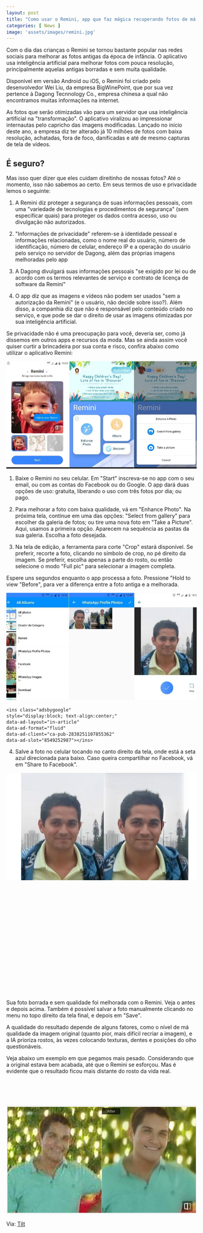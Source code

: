```yaml
---
layout: post
title: "Como usar o Remini, app que faz mágica recuperando fotos de má qualidade"
categories: [ News ]
image: 'assets/images/remini.jpg'
---
```


Com o dia das crianças o Remini se tornou bastante popular nas redes sociais para melhorar as fotos antigas da época de infância. O aplicativo usa inteligência artificial para melhorar fotos com pouca resolução, principalmente aquelas antigas borradas e sem muita qualidade.

Disponível em versão Android ou iOS, o Remini foi criado pelo desenvolvedor Wei Liu, da empresa BigWinePoint, que por sua vez pertence à Dagong Tecnnology Co., empresa chinesa a qual não encontramos muitas informações na internet.

As fotos que serão otimizadas vão para um servidor que usa inteligência artificial na "transformação". O aplicativo viralizou ao impressionar internautas pelo capricho das imagens modificadas. Lançado no início deste ano, a empresa diz ter alterado já 10 milhões de fotos com baixa resolução, achatadas, fora de foco, danificadas e até de mesmo capturas de tela de vídeos.

## É seguro?

Mas isso quer dizer que eles cuidam direitinho de nossas fotos? Até o momento, isso não sabemos ao certo. Em seus termos de uso e privacidade lemos o seguinte:

1) A Remini diz proteger a segurança de suas informações pessoais, com uma "variedade de tecnologias e procedimentos de segurança" (sem especificar quais) para proteger os dados contra acesso, uso ou divulgação não autorizados.

2) "Informações de privacidade" referem-se à identidade pessoal e informações relacionadas, como o nome real do usuário, número de identificação, número de celular, endereço IP e a operação do usuário pelo serviço no servidor de Dagong, além das próprias imagens melhoradas pelo app

3) A Dagong divulgará suas informações pessoais "se exigido por lei ou de acordo com os termos relevantes de serviço e contrato de licença de software da Remini"

4) O app diz que as imagens e vídeos não podem ser usados "sem a autorização da Remini" (e o usuário, não decide sobre isso?). Além disso, a companhia diz que não é responsável pelo conteúdo criado no serviço, e que pode se dar o direito de usar as imagens otimizadas por sua inteligência artificial.

Se privacidade não é uma preocupação para você, deveria ser, como já dissemos em outros apps e recursos da moda. Mas se ainda assim você quiser curtir a brincadeira por sua conta e risco, confira abaixo como utilizar o aplicativo Remini:

![Remini](/assets/images/remini2.jpg)

<script async src="https://pagead2.googlesyndication.com/pagead/js/adsbygoogle.js"></script>
<!-- Informat -->
<ins class="adsbygoogle"
     style="display:block"
     data-ad-client="ca-pub-2838251107855362"
     data-ad-slot="2327980059"
     data-ad-format="auto"
     data-full-width-responsive="true"></ins>
<script>
(adsbygoogle = window.adsbygoogle || []).push({});
</script>

1) Baixe o Remini no seu celular. Em "Start" inscreva-se no app com o seu email, ou com as contas do Facebook ou do Google. O app dará duas opções de uso: gratuita, liberando o uso com três fotos por dia; ou pago.

2) Para melhorar a foto com baixa qualidade, vá em "Enhance Photo". Na próxima tela, continue em uma das opções: "Select from gallery" para escolher da galeria de fotos; ou tire uma nova foto em "Take a Picture". Aqui, usamos a primeira opção. Aparecem na sequência as pastas da sua galeria. Escolha a foto desejada.

3) Na tela de edição, a ferramenta para corte "Crop" estará disponível. Se preferir, recorte a foto, clicando no símbolo de crop, no pé direito da imagem. Se preferir, escolha apenas a parte do rosto, ou então selecione o modo "Full pic" para selecionar a imagem completa.

Espere uns segundos enquanto o app processa a foto. Pressione "Hold to view "Before", para ver a diferença entre a foto antiga e a melhorada.

![Remini](/assets/images/remini3.jpg)

<script async src="//pagead2.googlesyndication.com/pagead/js/adsbygoogle.js"></script>
    <ins class="adsbygoogle"
    style="display:block; text-align:center;"
    data-ad-layout="in-article"
    data-ad-format="fluid"
    data-ad-client="ca-pub-2838251107855362"
    data-ad-slot="8549252987"></ins>
<script>
    (adsbygoogle = window.adsbygoogle || []).push({});
</script>

4) Salve a foto no celular tocando no canto direito da tela, onde está a seta azul direcionada para baixo. Caso queira compartilhar no Facebook, vá em "Share to Facebook".

![Remini](/assets/images/remini4.jpg)

<script async src="//pagead2.googlesyndication.com/pagead/js/adsbygoogle.js"></script>
<ins class="adsbygoogle"
style="display:inline-block;width:336px;height:280px"
data-ad-client="ca-pub-2838251107855362"
data-ad-slot="5351066970"></ins>
<script>
(adsbygoogle = window.adsbygoogle || []).push({});
</script>

Sua foto borrada e sem qualidade foi melhorada com o Remini. Veja o antes e depois acima. Também é possível salvar a foto manualmente clicando no menu no topo direito da tela final, e depois em "Save".

A qualidade do resultado depende de alguns fatores, como o nível de má qualidade da imagem original (quanto pior, mais difícil recriar a imagem), e a IA prioriza rostos, às vezes colocando texturas, dentes e posições do olho questionáveis.

Veja abaixo um exemplo em que pegamos mais pesado. Considerando que a original estava bem acabada, até que o Remini se esforçou. Mas é evidente que o resultado ficou mais distante do rosto da vida real.

<script async src="//pagead2.googlesyndication.com/pagead/js/adsbygoogle.js"></script>
<!-- Games Root -->
<ins class="adsbygoogle"
	 style="display:inline-block;width:336px;height:50px"
	 data-ad-client="ca-pub-2838251107855362"
	 data-ad-slot="5351066970"></ins>
<script>
(adsbygoogle = window.adsbygoogle || []).push({});
</script>

![Remini](/assets/images/remini5.png)

<script async src="https://pagead2.googlesyndication.com/pagead/js/adsbygoogle.js"></script>
<ins class="adsbygoogle"
     style="display:block"
     data-ad-format="autorelaxed"
     data-ad-client="ca-pub-2838251107855362"
     data-ad-slot="9652691879"></ins>
<script>
     (adsbygoogle = window.adsbygoogle || []).push({});
</script>

Via: [Tilt](https://www.uol.com.br/tilt/noticias/redacao/2019/10/14/como-usar-o-remini-app-que-faz-magica-recuperando-fotos-de-ma-qualidade.htm)


